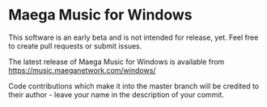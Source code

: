 # Maega Music for Windows
This software is an early beta and is not intended for release, yet.
Feel free to create pull requests or submit issues.

The latest release of Maega Music for Windows is available from https://music.maeganetwork.com/windows/

Code contributions which make it into the master branch will be credited to their author - leave your name in the description of your commit.
